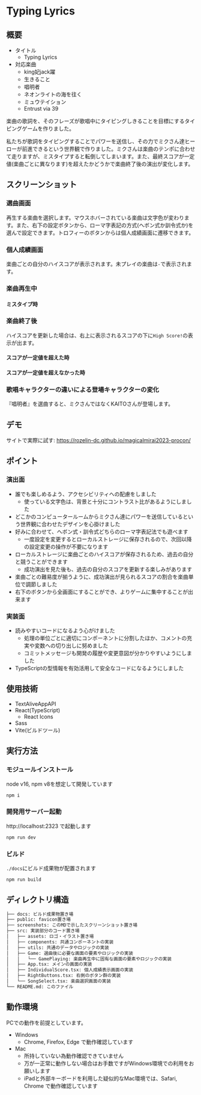 # Typing Lyrics
## 概要
- タイトル
  - Typing Lyrics
- 対応楽曲
  - king妃jack躍
  - 生きること
  - 唱明者
  - ネオンライトの海を往く
  - ミュウテイション
  - Entrust via 39

楽曲の歌詞を、そのフレーズが歌唱中にタイピングしきることを目標にするタイピングゲームを作りました。

私たちが歌詞をタイピングすることでパワーを送信し、その力でミクさん達ヒーローが前進できるという世界観で作りました。ミクさんは楽曲のテンポに合わせて走りますが、ミスタイプすると転倒してしまいます。また、最終スコアが一定値(楽曲ごとに異なります)を超えたかどうかで楽曲終了後の演出が変化します。

## スクリーンショット
### 選曲画面
再生する楽曲を選択します。マウスホバーされている楽曲は文字色が変わります。また、右下の設定ボタンから、ローマ字表記の方式(ヘボン式か訓令式か)を選んで設定できます。トロフィーのボタンからは個人成績画面に遷移できます。

### 個人成績画面
楽曲ごとの自分のハイスコアが表示されます。未プレイの楽曲は`-`で表示されます。

### 楽曲再生中

#### ミスタイプ時

### 楽曲終了後
ハイスコアを更新した場合は、右上に表示されるスコアの下に`High Score!`の表示が出ます。

#### スコアが一定値を超えた時

#### スコアが一定値を超えなかった時

### 歌唱キャラクターの違いによる登場キャラクターの変化
『唱明者』を選曲すると、ミクさんではなくKAITOさんが登場します。

## デモ
サイトで実際に試す: https://rozelin-dc.github.io/magicalmirai2023-procon/

## ポイント
### 演出面
- 誰でも楽しめるよう、アクセシビリティへの配慮をしました
  - 使っている文字色は、背景と十分にコントラスト比があるようにしました
- どこかのコンピュータールームからミクさん達にパワーを送信しているという世界観に合わせたデザインを心掛けました
- 好みに合わせて、ヘボン式・訓令式どちらのローマ字表記法でも遊べます
  - 一度設定を変更するとローカルストレージに保存されるので、次回以降の設定変更の操作が不要になります
- ローカルストレージに楽曲ごとのハイスコアが保存されるため、過去の自分と競うことができます
  - 成功演出を見た後も、過去の自分のスコアを更新する楽しみがあります
- 楽曲ごとの難易度が揃うように、成功演出が見られるスコアの割合を楽曲単位で調節しました
- 右下のボタンから全画面にすることができ、よりゲームに集中することが出来ます

### 実装面
- 読みやすいコードになるよう心がけました
  - 処理の単位ごとに適切にコンポーネントに分割したほか、コメントの充実や変数への切り出しに努めました
  - コミットメッセージも開発の履歴や変更意図が分かりやすいようにしました
- TypeScriptの型情報を有効活用して安全なコードになるようにしました

## 使用技術
- TextAliveAppAPI
- React(TypeScript)
  - React Icons
- Sass
- Vite(ビルドツール)

## 実行方法
### モジュールインストール
node v16, npm v8を想定して開発しています
```bash
npm i
```

### 開発用サーバー起動
http://localhost:2323 で起動します
```bash
npm run dev
```

### ビルド
`./docs`にビルド成果物が配置されます
```bash
npm run build
```

## ディレクトリ構造
```txt
├── docs: ビルド成果物置き場
├── public: favicon置き場
├── screenshots: このMDで示したスクリーンショット置き場
├── src: 実装部分のコード置き場
│   ├── assets: ロゴ・イラスト置き場
│   ├── components: 共通コンポーネントの実装
│   ├── utils: 共通のデータやロジックの実装
│   ├── Game: 選曲後に必要な画面の要素やロジックの実装
│   │   └── GamePlaying: 楽曲再生中に固有な画面の要素やロジックの実装
│   ├── App.tsx: メインの画面の実装
│   ├── IndividualScore.tsx: 個人成績表示画面の実装
│   ├── RightButtons.tsx: 右側のボタン群の実装
│   └── SongSelect.tsx: 楽曲選択画面の実装
└── README.md: このファイル
```

## 動作環境
PCでの動作を前提としています。
- Windows
  - Chrome, Firefox, Edge で動作確認しています
- Mac
  - 所持していない為動作確認できていません
  - 万が一正常に動作しない場合はお手数ですがWindows環境での利用をお願いします
  - iPadと外部キーボードを利用した疑似的なMac環境では、Safari, Chrome で動作確認しています
